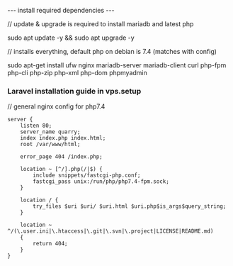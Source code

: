--- install required dependencies ---
<p>// update & upgrade is required to install mariadb and latest php </p>
<p>sudo apt update -y && sudo apt upgrade -y </p>
<p>// installs everything, default php on debian is 7.4 (matches with config)</p>
<p>sudo apt-get install ufw nginx mariadb-server mariadb-client curl php-fpm php-cli php-zip php-xml php-dom phpmyadmin</p>

<h3> Laravel installation guide in vps.setup </h3>

// general nginx config for php7.4 
``` nginx
server {
    listen 80;
    server_name quarry;
    index index.php index.html;
    root /var/www/html;
    
    error_page 404 /index.php;

    location ~ [^/].php(/|$) {
        include snippets/fastcgi-php.conf;
        fastcgi_pass unix:/run/php/php7.4-fpm.sock;
    }

    location / {
        try_files $uri $uri/ $uri.html $uri.php$is_args$query_string;
    }

    location ~ ^/(\.user.ini|\.htaccess|\.git|\.svn|\.project|LICENSE|README.md)
    {
        return 404;
    }
}
```

